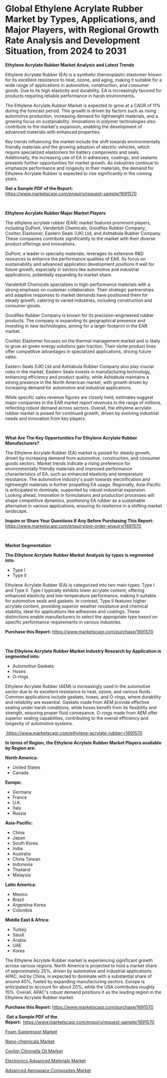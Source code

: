 <p><h1>Global Ethylene Acrylate Rubber Market by Types, Applications, and Major Players, with Regional Growth Rate Analysis and Development Situation, from 2024 to 2031</h1></p><p><strong>Ethylene Acrylate Rubber Market Analysis and Latest Trends</strong></p>
<p><p>Ethylene Acrylate Rubber (EA) is a synthetic thermoplastic elastomer known for its excellent resistance to heat, ozone, and aging, making it suitable for a wide range of applications in automotive, construction, and consumer goods. Due to its high elasticity and durability, EA is increasingly favored for products requiring reliable performance in harsh environments.</p><p>The Ethylene Acrylate Rubber Market is expected to grow at a CAGR of 11% during the forecast period. This growth is driven by factors such as rising automotive production, increasing demand for lightweight materials, and a growing focus on sustainability. Innovations in polymer technologies also contribute to the market's expansion, enabling the development of advanced materials with enhanced properties.</p><p>Key trends influencing the market include the shift towards environmentally friendly materials and the growing adoption of electric vehicles, which require specialized elastomers for battery components and seals. Additionally, the increasing use of EA in adhesives, coatings, and sealants presents further opportunities for market growth. As industries continue to emphasize performance and longevity in their materials, the demand for Ethylene Acrylate Rubber is expected to rise significantly in the coming years.</p></p>
<p><strong>Get a Sample PDF of the Report:&nbsp;</strong> <a href="https://www.marketscagr.com/enquiry/request-sample/1691570?utm_campaign=1268&utm_medium=2&utm_source=Github&utm_content=ia&utm_term=18102024&utm_id=ethylene-acrylate-rubber">https://www.marketscagr.com/enquiry/request-sample/1691570</a></p>
<p>&nbsp;</p>
<p><strong>Ethylene Acrylate Rubber Major Market Players</strong></p>
<p><p>The ethylene acrylate rubber (EAR) market features prominent players, including DuPont, Vanderbilt Chemicals, Goodflex Rubber Company, Cooltec Elastomer, Eastern Seals (UK) Ltd, and Ashtabula Rubber Company. These companies contribute significantly to the market with their diverse product offerings and innovations.</p><p>DuPont, a leader in specialty materials, leverages its extensive R&D resources to enhance the performance qualities of EAR. Its focus on sustainability and advanced application development positions it well for future growth, especially in sectors like automotive and industrial applications, potentially expanding its market share.</p><p>Vanderbilt Chemicals specializes in high-performance materials with a strong emphasis on customer collaboration. Their strategic partnerships and adaptive responses to market demands have positioned them for steady growth, catering to varied industries, including construction and consumer goods.</p><p>Goodflex Rubber Company is known for its precision-engineered rubber products. The company is expanding its geographical presence and investing in new technologies, aiming for a larger footprint in the EAR market.</p><p>Cooltec Elastomer focuses on the thermal management market and is likely to grow as green energy solutions gain traction. Their niche product lines offer competitive advantages in specialized applications, driving future sales.</p><p>Eastern Seals (UK) Ltd and Ashtabula Rubber Company also play crucial roles in the market. Eastern Seals invests in manufacturing technology, enhancing efficiency and product quality, while Ashtabula maintains a strong presence in the North American market, with growth driven by increasing demand for automotive and industrial applications.</p><p>While specific sales revenue figures are closely held, estimates suggest major companies in the EAR market report revenues in the range of millions, reflecting robust demand across sectors. Overall, the ethylene acrylate rubber market is poised for continued growth, driven by evolving industrial needs and innovation from key players.</p></p>
<p>&nbsp;</p>
<p><strong>What Are The Key Opportunities For Ethylene Acrylate Rubber Manufacturers?</strong></p>
<p><p>The Ethylene Acrylate Rubber (EA) market is poised for steady growth, driven by increasing demand from automotive, construction, and consumer goods sectors. Market trends indicate a rising preference for environmentally friendly materials and improved performance characteristics of EA, such as enhanced elasticity and temperature resistance. The automotive industry's push towards electrification and lightweight materials is further propelling EA usage. Regionally, Asia-Pacific is anticipated to dominate, supported by robust industrial expansion. Looking ahead, innovation in formulations and production processes will shape competitive dynamics, positioning EA rubber as a sustainable alternative in various applications, ensuring its resilience in a shifting market landscape.</p></p>
<p><strong>Inquire or Share Your Questions If Any Before Purchasing This Report:</strong> <a href="https://www.marketscagr.com/enquiry/pre-order-enquiry/1691570?utm_campaign=1268&utm_medium=2&utm_source=Github&utm_content=ia&utm_term=18102024&utm_id=ethylene-acrylate-rubber">https://www.marketscagr.com/enquiry/pre-order-enquiry/1691570</a></p>
<p>&nbsp;</p>
<p><strong>Market Segmentation</strong></p>
<p><strong>The Ethylene Acrylate Rubber Market Analysis by types is segmented into:</strong></p>
<p><ul><li>Type I</li><li>Type II</li></ul></p>
<p><p>Ethylene Acrylate Rubber (EA) is categorized into two main types: Type I and Type II. Type I typically exhibits lower acrylate content, offering enhanced elasticity and low-temperature performance, making it suitable for automotive seals and gaskets. In contrast, Type II features higher acrylate content, providing superior weather resistance and chemical stability, ideal for applications like adhesives and coatings. These distinctions enable manufacturers to select the appropriate type based on specific performance requirements in various industries.</p></p>
<p><strong>Purchase this Report:&nbsp;</strong><a href="https://www.marketscagr.com/purchase/1691570?utm_campaign=1268&utm_medium=2&utm_source=Github&utm_content=ia&utm_term=18102024&utm_id=ethylene-acrylate-rubber">https://www.marketscagr.com/purchase/1691570</a></p>
<p>&nbsp;</p>
<p><strong>The Ethylene Acrylate Rubber Market Industry Research by Application is segmented into:</strong></p>
<p><ul><li>Automotive Gaskets</li><li>Hoses</li><li>O-rings</li></ul></p>
<p><p>Ethylene Acrylate Rubber (AEM) is increasingly used in the automotive sector due to its excellent resistance to heat, ozone, and various fluids. Common applications include gaskets, hoses, and O-rings, where durability and reliability are essential. Gaskets made from AEM provide effective sealing under harsh conditions, while hoses benefit from its flexibility and strength, ensuring proper fluid conveyance. O-rings made from AEM offer superior sealing capabilities, contributing to the overall efficiency and longevity of automotive systems.</p></p>
<p><a href="https://www.marketscagr.com/ethylene-acrylate-rubber-r1691570?utm_campaign=1268&utm_medium=2&utm_source=Github&utm_content=ia&utm_term=18102024&utm_id=ethylene-acrylate-rubber">&nbsp;https://www.marketscagr.com/ethylene-acrylate-rubber-r1691570</a></p>
<p><strong>In terms of Region, the Ethylene Acrylate Rubber Market Players available by Region are:</strong></p>
<p>
    <p> <strong> North America: </strong>
        <ul>
            <li>United States</li>
            <li>Canada</li>
        </ul>
        </p> 
    <p> <strong> Europe: </strong>
        <ul>
            <li>Germany</li>
            <li>France</li>
            <li>U.K.</li>
            <li>Italy</li>
            <li>Russia</li>
        </ul>
        </p> 
    <p> <strong> Asia-Pacific: </strong>
        <ul>
            <li>China</li>
            <li>Japan</li>
            <li>South Korea</li>
            <li>India</li>
            <li>Australia</li>
            <li>China Taiwan</li>
            <li>Indonesia</li>
            <li>Thailand</li>
            <li>Malaysia</li>
        </ul>
        </p> 
    <p> <strong> Latin America: </strong>
        <ul>
            <li>Mexico</li>
            <li>Brazil</li>
            <li>Argentina Korea</li>
            <li>Colombia</li>
        </ul>
        </p> 
    <p> <strong> Middle East & Africa: </strong>
        <ul>
            <li>Turkey</li>
            <li>Saudi</li>
            <li>Arabia</li>
            <li>UAE</li>
            <li>Korea</li>
        </ul>
    </p>
    </p>
<p><p>The Ethylene Acrylate Rubber market is experiencing significant growth across various regions. North America is projected to hold a market share of approximately 25%, driven by automotive and industrial applications. APAC, led by China, is expected to dominate with a substantial share of around 40%, fueled by expanding manufacturing sectors. Europe is anticipated to account for about 20%, while the USA contributes roughly 15%. Overall, APAC's robust demand positions it as the leading region in the Ethylene Acrylate Rubber market.</p></p>
<p><strong>Purchase this Report: </strong><a href="https://www.marketscagr.com/purchase/1691570?utm_campaign=1268&utm_medium=2&utm_source=Github&utm_content=ia&utm_term=18102024&utm_id=ethylene-acrylate-rubber">https://www.marketscagr.com/purchase/1691570</a></p>
<p>&nbsp;<strong>Get a Sample PDF of the Report:&nbsp;&nbsp;</strong><a href="https://www.marketscagr.com/enquiry/request-sample/1691570?utm_campaign=1268&utm_medium=2&utm_source=Github&utm_content=ia&utm_term=18102024&utm_id=ethylene-acrylate-rubber">https://www.marketscagr.com/enquiry/request-sample/1691570</a></p>
<p><strong></strong></p>
<p><p><a href="https://www.linkedin.com/pulse/foam-suppressor-market-global-regional-analysis-focus-glnvf?utm_campaign=1268&utm_medium=2&utm_source=Github&utm_content=ia&utm_term=18102024&utm_id=ethylene-acrylate-rubber">Foam Suppressor Market</a></p><p><a href="https://github.com/terieg5dlobel/Market-Research-Report-List-1/blob/main/nano-chemicals-market.md?utm_campaign=1268&utm_medium=2&utm_source=Github&utm_content=ia&utm_term=18102024&utm_id=ethylene-acrylate-rubber">Nano-chemicals Market</a></p><p><a href="https://www.linkedin.com/pulse/ceylon-citronella-oil-market-essentials-key-players-demand-k98jf?utm_campaign=1268&utm_medium=2&utm_source=Github&utm_content=ia&utm_term=18102024&utm_id=ethylene-acrylate-rubber">Ceylon Citronella Oil Market</a></p><p><a href="https://github.com/pamalabp4/Market-Research-Report-List-1/blob/main/electronics-advanced-materials-market.md?utm_campaign=1268&utm_medium=2&utm_source=Github&utm_content=ia&utm_term=18102024&utm_id=ethylene-acrylate-rubber">Electronics Advanced Materials Market</a></p><p><a href="https://www.linkedin.com/pulse/consumer-behavior-shifts-advanced-aerospace-composites-market-zxvvf?utm_campaign=1268&utm_medium=2&utm_source=Github&utm_content=ia&utm_term=18102024&utm_id=ethylene-acrylate-rubber">Advanced Aerospace Composites Market</a></p></p>